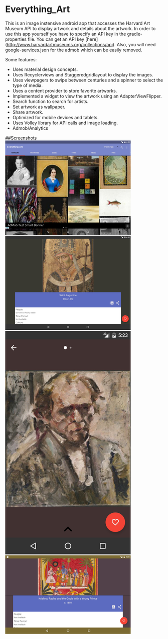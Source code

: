 # Everything_Art

This is an image instensive android app that accesses the Harvard Art Museum API to display artwork and details about the artwork. 
In order to use this app yourself you have to specify an API key in the gradle-properties file. You can get an API key [here] (http://www.harvardartmuseums.org/collections/api).
Also, you will need google-services.json for the admob which can be easily removed. 


Some features:
 - Uses material design concepts.
 - Uses Recyclerviews and Staggeredgridlayout to display the images. 
 - Uses viewpagers to swipe between centuries and a spinner to select the type of media. 
 - Uses a content provider to store favorite artworks.
 - Implemented a widget to view the artwork using an AdapterViewFlipper.
 - Search function to search for artists.
 - Set artwork as wallpaper.
 - Share artwork.
 - Optimized for mobile devices and tablets.
 - Uses Volley library for API calls and image loading. 
 - Admob/Analytics
 
##Screenshots
<img src="/screenshots/Screenshot_20160829-163356.png" alt="image" width="400">
<img src="/screenshots/Screenshot_20160829-163256.png" alt="image" width="400">
<img src="/screenshots/Screenshot_20160829-172326.png" alt="image" width="400">
<img src="/screenshots/Screenshot_20160903-012002.png" alt="image" width="400">


